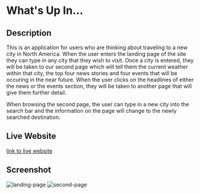 # What's Up In...


## Description
This is an application for users who are thinking about traveling to a new city in North America. When the user enters the landing page of the site they can type in any city that they wish to visit. Once a city is entered, they will be taken to our second page which will tell them the current weather within that city, the top four news stories and four events that will be occuring in the near future. When the user clicks on the headlines of either the news or the events section, they will be taken to another page that will give them further detail. 

When browsing the second page, the user can type in a new city into the search bar and the information on the page will change to the newly searched destination. 

## Live Website

[link to live website](https://kmcwilson.github.io/Whats-Up-In-Application/)


## Screenshot 
![landing-page](https://user-images.githubusercontent.com/110554091/193680876-6aa4db70-55df-4165-9f62-5061eae39c5f.jpg)
![second-page](https://user-images.githubusercontent.com/110554091/193680852-6401adfd-799f-4fa2-ae57-95adf2015140.jpg)

